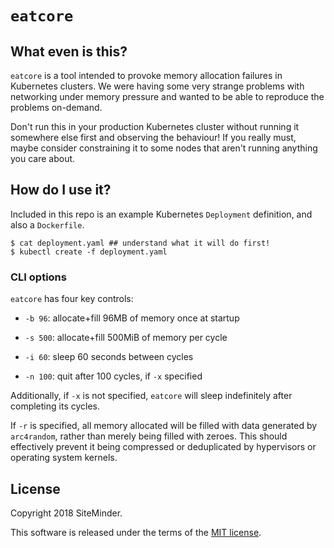 # `eatcore`

## What even is this?

`eatcore` is a tool intended to provoke memory allocation failures in
Kubernetes clusters. We were having some very strange problems with networking
under memory pressure and wanted to be able to reproduce the problems
on-demand.

Don't run this in your production Kubernetes cluster without running it
somewhere else first and observing the behaviour! If you really must, maybe
consider constraining it to some nodes that aren't running anything you care
about.

## How do I use it?

Included in this repo is an example Kubernetes `Deployment` definition, and
also a `Dockerfile`.

```
$ cat deployment.yaml ## understand what it will do first!
$ kubectl create -f deployment.yaml
```

### CLI options

`eatcore` has four key controls:

* `-b 96`: allocate+fill 96MB of memory once at startup

* `-s 500`: allocate+fill 500MiB of memory per cycle

* `-i 60`: sleep 60 seconds between cycles

* `-n 100`: quit after 100 cycles, if `-x` specified

Additionally, if `-x` is not specified, `eatcore` will sleep indefinitely after
completing its cycles.

If `-r` is specified, all memory allocated will be filled with data generated
by `arc4random`, rather than merely being filled with zeroes. This should
effectively prevent it being compressed or deduplicated by hypervisors or
operating system kernels.

## License

Copyright 2018 SiteMinder.

This software is released under the terms of the [MIT license](https://opensource.org/licenses/MIT).
